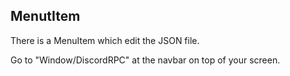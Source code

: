 ## MenutItem
There is a MenuItem which edit the JSON file.

Go to "Window/DiscordRPC" at the navbar on top of your screen.

